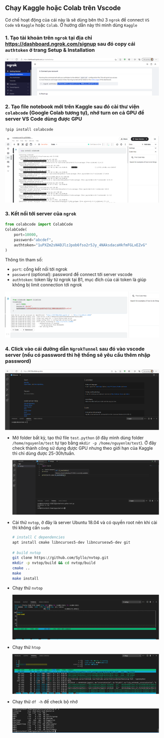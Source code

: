 ## Chạy Kaggle hoặc Colab trên Vscode
Cơ chế hoạt động của cái này là sẽ dùng bên thứ 3 `ngrok` để connect `VS Code` và `Kaggle` hoặc `Colab`. Ở hướng dẫn này thì mình dùng `Kaggle`

### 1. Tạo tài khoản trên `ngrok` tại địa chỉ https://dashboard.ngrok.com/signup sau đó copy cái `authtoken` ở trang **Setup & Installation**
![](images/interesting_topics/colabcode/2021-06-25-16-01-04.png)

### 2. Tạo file notebook mới trên Kaggle sau đó cài thư viện `colabcode` (Google Colab tương tự), nhớ turn on cả GPU để server VS Code dùng được GPU

```sh
!pip install colabcode
```

![](images/interesting_topics/colabcode/2021-06-25-15-55-09.png)

### 3. Kết nối tới server của `ngrok`

```python
from colabcode import ColabCode
ColabCode(
    port=10000, 
    password="abcdef", 
    authtoken="1uPXZm2sN4DJlzJpob6fso2r5Jy_4NAksdacaHkfmFGLxEZvG"
)
```
Thông tin tham số:
- `port`: cổng kết nối tới ngrok
- `password` (optional): password để connect tới server vscode
- `authtoken`: token lấy từ ngrok tại B1, mục đích của cái token là giúp không bị limit connection tới ngrok

![](images/interesting_topics/colabcode/2021-06-25-16-09-01.png)

### 4. Click vào cái đường dẫn `NgrokTunnel` sau đó vào vscode server (nếu có password thì hệ thống sẽ yêu cầu thêm nhập password)

![](images/interesting_topics/colabcode/2021-06-25-16-13-03.png)

- Mở folder bất kỳ, tạo thử file `test.python` (ở đây mình dùng folder `/home/nguyenlm/test` tự tạo bằng `mkdir -p /home/nguyenlm/test`). Ở đây check thành công sử dụng được GPU nhưng theo giới hạn của Kaggle thì chỉ dùng được 25-30h/tuần.

    ![](images/interesting_topics/colabcode/2021-06-25-16-28-34.png)

- Cài thử `nvtop`, ở đây là server Ubuntu 18.04 và có quyền root nên khi cài thì không cần `sudo`
    ```sh
    # install C dependencies
    apt install cmake libncurses5-dev libncursesw5-dev git

    # build nvtop
    git clone https://github.com/Syllo/nvtop.git
    mkdir -p nvtop/build && cd nvtop/build
    cmake ..
    make
    make install
    ```

- Chạy thử `nvtop`
  
  ![](images/interesting_topics/colabcode/2021-06-25-16-36-17.png)

- Chạy thử `htop`
  
  ![](images/interesting_topics/colabcode/2021-06-25-16-37-47.png)

- Chạy thử `df -h` để check bộ nhớ
  
  ![](images/interesting_topics/colabcode/2021-06-25-16-38-47.png)